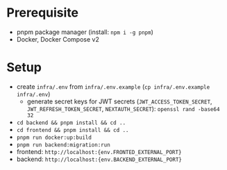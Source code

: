 # Prerequisite

- pnpm package manager (install: `npm i -g pnpm`)
- Docker, Docker Compose v2

# Setup

- create `infra/.env` from `infra/.env.example` (`cp infra/.env.example infra/.env`)
  - generate secret keys for JWT secrets (`JWT_ACCESS_TOKEN_SECRET`, `JWT_REFRESH_TOKEN_SECRET`, `NEXTAUTH_SECRET`): `openssl rand -base64 32`
- `cd backend && pnpm install && cd ..`
- `cd frontend && pnpm install && cd ..`
- `pnpm run docker:up:build`
- `pnpm run backend:migration:run`
- frontend: `http://localhost:{env.FRONTED_EXTERNAL_PORT}`
- backend: `http://localhost:{env.BACKEND_EXTERNAL_PORT}`